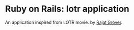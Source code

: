 # Ruby on Rails: lotr application

An application inspired from LOTR movie.
by [Rajat Grover](https://github.com/rajatgrover).
